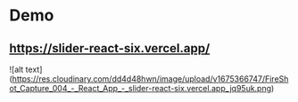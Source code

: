 # Demo

## https://slider-react-six.vercel.app/


![alt text] (https://res.cloudinary.com/dd4d48hwn/image/upload/v1675366747/FireShot_Capture_004_-_React_App_-_slider-react-six.vercel.app_jq95uk.png)


